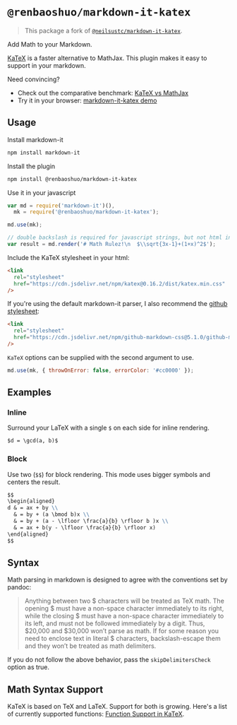 # `@renbaoshuo/markdown-it-katex`

> This package a fork of [`@neilsustc/markdown-it-katex`](https://github.com/yzhang-gh/markdown-it-katex).

Add Math to your Markdown.

[KaTeX](https://github.com/Khan/KaTeX) is a faster alternative to MathJax. This plugin makes it easy to support in your markdown.

Need convincing?

- Check out the comparative benchmark: [KaTeX vs MathJax](https://jsperf.com/katex-vs-mathjax/42)
- Try it in your browser: [markdown-it-katex demo](http://waylonflinn.github.io/markdown-it-katex/)

## Usage

Install markdown-it

```bash
npm install markdown-it
```

Install the plugin

```bash
npm install @renbaoshuo/markdown-it-katex
```

Use it in your javascript

```javascript
var md = require('markdown-it')(),
  mk = require('@renbaoshuo/markdown-it-katex');

md.use(mk);

// double backslash is required for javascript strings, but not html input
var result = md.render('# Math Rulez!\n  $\\sqrt{3x-1}+(1+x)^2$');
```

Include the KaTeX stylesheet in your html:

```html
<link
  rel="stylesheet"
  href="https://cdn.jsdelivr.net/npm/katex@0.16.2/dist/katex.min.css"
/>
```

If you're using the default markdown-it parser, I also recommend the [github stylesheet](https://github.com/sindresorhus/github-markdown-css):

```html
<link
  rel="stylesheet"
  href="https://cdn.jsdelivr.net/npm/github-markdown-css@5.1.0/github-markdown.css"
/>
```

`KaTeX` options can be supplied with the second argument to use.

```javascript
md.use(mk, { throwOnError: false, errorColor: '#cc0000' });
```

## Examples

### Inline

Surround your LaTeX with a single `$` on each side for inline rendering.

```markdown
$d = \gcd(a, b)$
```

### Block

Use two (`$$`) for block rendering. This mode uses bigger symbols and centers
the result.

```markdown
$$
\begin{aligned}
d & = ax + by \\
  & = by + (a \bmod b)x \\
  & = by + (a - \lfloor \frac{a}{b} \rfloor b )x \\
  & = ax + b(y - \lfloor \frac{a}{b} \rfloor x)
\end{aligned}
$$
```

## Syntax

Math parsing in markdown is designed to agree with the conventions set by pandoc:

> Anything between two $ characters will be treated as TeX math. The opening $ must have a non-space character immediately to its right, while the closing $ must have a non-space character immediately to its left, and must not be followed immediately by a digit. Thus, $20,000 and $30,000 won’t parse as math. If for some reason you need to enclose text in literal $ characters, backslash-escape them and they won’t be treated as math delimiters.

If you do not follow the above behavior, pass the `skipDelimitersCheck` option as true.

## Math Syntax Support

KaTeX is based on TeX and LaTeX. Support for both is growing. Here's a list of currently supported functions: [Function Support in KaTeX](https://github.com/Khan/KaTeX/wiki/Function-Support-in-KaTeX).
